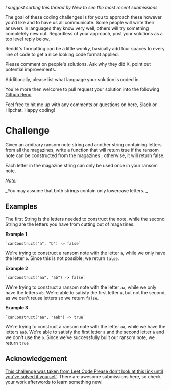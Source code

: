 _I suggest sorting this thread by *New* to see the most recent submissions_

The goal of these coding challenges is for you to approach these however you'd like and to have us all communicate. Some people will write their answers in languages they know very well, others will try something completely new out. Regardless of your approach, post your solutions as a top level reply below.

Reddit's formatting can be a little wonky, basically add four spaces to every line of code to get a nice looking code format applied.

Please comment on people's solutions. Ask why they did X, point out potential improvements.

Additionally, please list what language your solution is coded in.

You're more then welcome to pull request your solution into the following [Github Repo](https://github.com/GregHilston/Code-Foo)

Feel free to hit me up with any comments or questions on here, Slack or Hipchat. Happy coding!

# Challenge

Given an arbitrary ransom note string and another string containing letters from all the magazines, write a function that will return true if the ransom note can be constructed from the magazines ; otherwise, it will return false.

Each letter in the magazine string can only be used once in your ransom note. 

_Note:_

_You may assume that both strings contain only lowercase letters. _

## Examples

The first String is the letters needed to construct the note, while the second String are the letters you have from cutting out of magazines. 

**Example 1**

    `canConstruct("a", "b") -> false`

We're trying to construct a ransom note with the letter `a`, while we only have the letter `b`. Since this is not possible, we return `false`.

**Example 2**

    `canConstruct("aa", "ab") -> false`

We're trying to construct a ransom note with the letter `aa`, while we only have the letters `ab`. We're able to satisfy the first letter `a`, but not the second, as we can't reuse letters so we return `false`.

**Example 3**

    `canConstruct("aa", "aab") -> true`

We're trying to construct a ransom note with the letter `aa`, while we have the letters `aab`. We're able to satisfy the first letter `a` and the second letter `a` and we don't use the `b`. Since we've successfully built our ransom note, we return `true`

## Acknowledgement

[This challenge was taken from Leet Code Please don't look at this link until you've solved it yourself](https://leetcode.com/problems/ransom-note/). There are awesome submissions here, so check your work afterwords to learn something new!